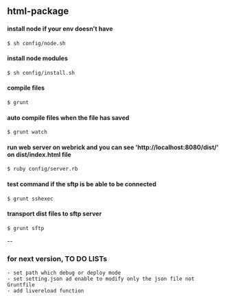 ## html-package

#### install node if your env doesn't have

```shellscript
$ sh config/node.sh
```

#### install node modules

```shellscript
$ sh config/install.sh
```

#### compile files

```shellscript
$ grunt
```

#### auto compile files when the file has saved

```shellscript
$ grunt watch
```

#### run web server on webrick and you can see 'http://localhost:8080/dist/' on dist/index.html file

```shellscript
$ ruby config/server.rb 
``` 

#### test command if the sftp is be able to be connected

```shellscript
$ grunt sshexec
``` 

#### transport dist files to sftp server

```shellscript
$ grunt sftp
``` 


--

### for next version, TO DO LISTs

```shellscript
- set path which debug or deploy mode   
- set setting.json ad enable to modify only the json file not Gruntfile
- add livereload function   
```

